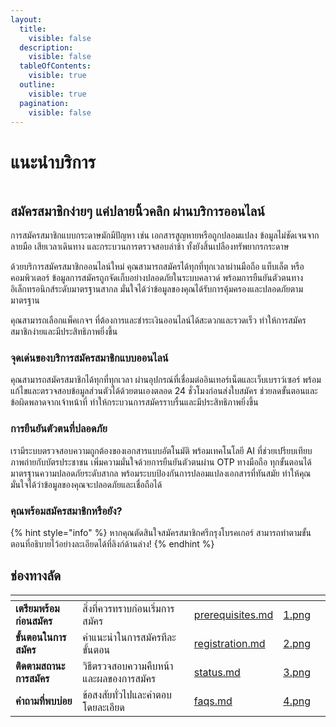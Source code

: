 ```yaml
---
layout:
  title:
    visible: false
  description:
    visible: false
  tableOfContents:
    visible: true
  outline:
    visible: true
  pagination:
    visible: false
---
```


# แนะนำบริการ

<figure><img src="https://gitbookio.github.io/onboarding-template-images/quickstart-hero.png" alt=""><figcaption></figcaption></figure>

## สมัครสมาชิกง่ายๆ แค่ปลายนิ้วคลิก ผ่านบริการออนไลน์

การสมัครสมาชิกแบบกระดาษมักมีปัญหา เช่น เอกสารสูญหายหรือถูกปลอมแปลง ข้อมูลไม่ชัดเจนจากลายมือ เสียเวลาเดินทาง และกระบวนการตรวจสอบล่าช้า ทั้งยังสิ้นเปลืองทรัพยากรกระดาษ

ด้วยบริการสมัครสมาชิกออนไลน์ใหม่ คุณสามารถสมัครได้ทุกที่ทุกเวลาผ่านมือถือ แท็บเล็ต หรือคอมพิวเตอร์ ข้อมูลการสมัครถูกจัดเก็บอย่างปลอดภัยในระบบคลาวด์ พร้อมการยืนยันตัวตนทางอิเล็กทรอนิกส์ระดับมาตรฐานสากล มั่นใจได้ว่าข้อมูลของคุณได้รับการคุ้มครองและปลอดภัยตามมาตรฐาน

คุณสามารถเลือกแพ็คเกจฯ ที่ต้องการและชำระเงินออนไลน์ได้สะดวกและรวดเร็ว ทำให้การสมัครสมาชิกง่ายและมีประสิทธิภาพยิ่งขึ้น

### จุดเด่นของบริการสมัครสมาชิกแบบออนไลน์

คุณสามารถสมัครสมาชิกได้ทุกที่ทุกเวลา ผ่านอุปกรณ์ที่เชื่อมต่ออินเทอร์เน็ตและเว็บเบราว์เซอร์ พร้อมแก้ไขและตรวจสอบข้อมูลส่วนตัวได้ด้วยตนเองตลอด 24 ชั่วโมงก่อนส่งใบสมัคร ช่วยลดขั้นตอนและข้อผิดพลาดจากเจ้าหน้าที่ ทำให้กระบวนการสมัครราบรื่นและมีประสิทธิภาพยิ่งขึ้น

### การยืนยันตัวตนที่ปลอดภัย

เรามีระบบตรวจสอบความถูกต้องของเอกสารแบบอัตโนมัติ พร้อมเทคโนโลยี AI ที่ช่วยเปรียบเทียบภาพถ่ายกับบัตรประชาชน เพิ่มความมั่นใจด้วยการยืนยันตัวตนผ่าน OTP ทางมือถือ ทุกขั้นตอนได้มาตรฐานความปลอดภัยระดับสากล พร้อมระบบป้องกันการปลอมแปลงเอกสารที่ทันสมัย ทำให้คุณมั่นใจได้ว่าข้อมูลของคุณจะปลอดภัยและเชื่อถือได้

### คุณพร้อมสมัครสมาชิกหรือยัง?

{% hint style="info" %}
หากคุณตัดสินใจสมัครสมาชิกศรีกรุงโบรคเกอร์ สามารถทำตามขั้นตอนที่อธิบายไว้อย่างละเอียดได้ที่ลิงก์ด้านล่าง!
{% endhint %}

## ช่องทางลัด

<table data-card-size="large" data-view="cards"><thead><tr><th></th><th></th><th data-hidden data-card-target data-type="content-ref"></th><th data-hidden data-card-cover data-type="files"></th><th data-hidden></th></tr></thead><tbody><tr><td><strong>เตรียมพร้อมก่อนสมัคร</strong></td><td>สิ่งที่ควรทราบก่อนเริ่มการสมัคร</td><td><a href="registration/prerequisites.md">prerequisites.md</a></td><td><a href=".gitbook/assets/1.png">1.png</a></td><td></td></tr><tr><td><strong>ขั้นตอนในการสมัคร</strong></td><td>คำแนะนำในการสมัครทีละขั้นตอน</td><td><a href="registration/registration.md">registration.md</a></td><td><a href=".gitbook/assets/2.png">2.png</a></td><td></td></tr><tr><td><strong>ติดตามสถานะการสมัคร</strong></td><td>วิธีตรวจสอบความคืบหน้าและผลของการสมัคร</td><td><a href="registration/status.md">status.md</a></td><td><a href=".gitbook/assets/3.png">3.png</a></td><td></td></tr><tr><td><strong>คำถามที่พบบ่อย</strong></td><td>ข้อสงสัยทั่วไปและคำตอบโดยละเอียด</td><td><a href="others/faqs.md">faqs.md</a></td><td><a href=".gitbook/assets/4.png">4.png</a></td><td></td></tr></tbody></table>
